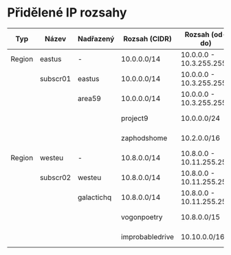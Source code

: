 # Přidělené IP rozsahy

| Typ       | Název      | Nadřazený | Rozsah (CIDR) | Rozsah (od-do)      | Tagy            |
|-----------|------------|-----------|---------------|---------------------|-----------------|
| Region | eastus | - | 10.0.0.0/14 | 10.0.0.0 - 10.3.255.255 | public, prod |
|           | subscr01 | eastus | 10.0.0.0/14 | 10.0.0.0 - 10.3.255.255 | app1 |
|           |            | area59 | 10.0.0.0/14 | 10.0.0.0 - 10.3.255.255 | internal |
|           |            |           | project9 | 10.0.0.0/24 | 10.0.0.0 - 10.0.0.255 | dmz |
|           |            |           | zaphodshome | 10.2.0.0/16 | 10.2.0.0 - 10.2.255.255 | backend |
| Region | westeu | - | 10.8.0.0/14 | 10.8.0.0 - 10.11.255.255 | private |
|           | subscr02 | westeu | 10.8.0.0/14 | 10.8.0.0 - 10.11.255.255 | app2 |
|           |            | galactichq | 10.8.0.0/14 | 10.8.0.0 - 10.11.255.255 | external |
|           |            |           | vogonpoetry | 10.8.0.0/15 | 10.8.0.0 - 10.9.255.255 | frontend |
|           |            |           | improbabledrive | 10.10.0.0/16 | 10.10.0.0 - 10.10.255.255 | database |
